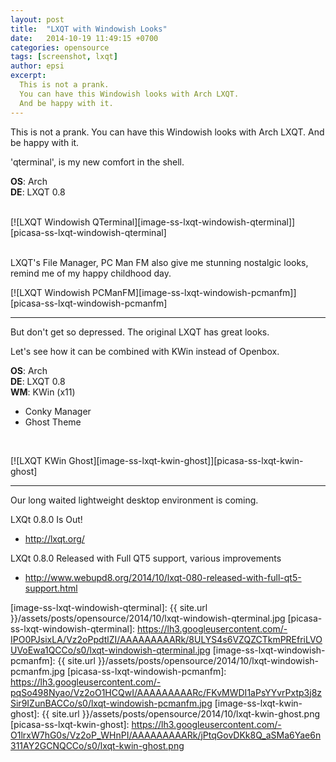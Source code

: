 ```yaml
---
layout: post
title:  "LXQT with Windowish Looks"
date:   2014-10-19 11:49:15 +0700
categories: opensource
tags: [screenshot, lxqt]
author: epsi
excerpt:
  This is not a prank.
  You can have this Windowish looks with Arch LXQT.
  And be happy with it.
---
```


This is not a prank.
You can have this Windowish looks with Arch LXQT.
And be happy with it.

'qterminal', is my new comfort in the shell.

**OS**: Arch<br/>
**DE**: LXQT 0.8<br/>
<br/>

[![LXQT Windowish QTerminal][image-ss-lxqt-windowish-qterminal]][picasa-ss-lxqt-windowish-qterminal]
<br/><br/>

LXQT's File Manager, PC Man FM also give me stunning nostalgic looks,
remind me of my happy childhood day.

[![LXQT Windowish PCManFM][image-ss-lxqt-windowish-pcmanfm]][picasa-ss-lxqt-windowish-pcmanfm]
<br/>

<hr/>

But don't get so depressed.
The original LXQT has great looks.

Let's see how it can be combined with KWin instead of Openbox.

**OS**: Arch<br/>
**DE**: LXQT 0.8<br/>
**WM**: KWin (x11)<br/>
+ Conky Manager<br/>
+ Ghost Theme<br/>
<br/>

[![LXQT KWin Ghost][image-ss-lxqt-kwin-ghost]][picasa-ss-lxqt-kwin-ghost]
<br/>

<hr/>

Our long waited lightweight desktop environment is coming.

LXQt 0.8.0 Is Out!

* <http://lxqt.org/>

LXQt 0.8.0 Released with Full QT5 support, various improvements

* <http://www.webupd8.org/2014/10/lxqt-080-released-with-full-qt5-support.html>




[image-ss-lxqt-windowish-qterminal]: {{ site.url }}/assets/posts/opensource/2014/10/lxqt-windowish-qterminal.jpg
[picasa-ss-lxqt-windowish-qterminal]: https://lh3.googleusercontent.com/-IPO0PJsixLA/Vz2oPpdtlZI/AAAAAAAAARk/8ULYS4s6VZQZCTkmPREfriLVOUVoEwa1QCCo/s0/lxqt-windowish-qterminal.jpg
[image-ss-lxqt-windowish-pcmanfm]: {{ site.url }}/assets/posts/opensource/2014/10/lxqt-windowish-pcmanfm.jpg
[picasa-ss-lxqt-windowish-pcmanfm]: https://lh3.googleusercontent.com/-pqSo498Nyao/Vz2oO1HCQwI/AAAAAAAAARc/FKvMWDI1aPsYYvrPxtp3j8zSir9IZunBACCo/s0/lxqt-windowish-pcmanfm.jpg
[image-ss-lxqt-kwin-ghost]: {{ site.url }}/assets/posts/opensource/2014/10/lxqt-kwin-ghost.png
[picasa-ss-lxqt-kwin-ghost]: https://lh3.googleusercontent.com/-O1lrxW7hG0s/Vz2oP_WHnPI/AAAAAAAAARk/jPtqGovDKk8Q_aSMa6Yae6n311AY2GCNQCCo/s0/lxqt-kwin-ghost.png

